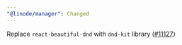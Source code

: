 ```yaml
---
"@linode/manager": Changed
---
```


Replace `react-beautiful-dnd` with `dnd-kit` library ([#11127](https://github.com/linode/manager/pull/11127))
